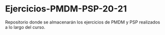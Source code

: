 # Ejercicios-PMDM-PSP-20-21
Repositorio donde se almacenarán los ejercicios de PMDM y PSP realizados a lo largo del curso.
